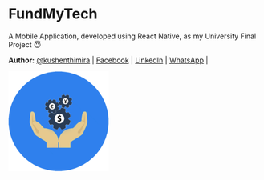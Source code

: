 # FundMyTech

A Mobile Application, developed using React Native, as my University Final Project :innocent:

**Author:** [@kushenthimira](https://github.com/kushenthimira) | [Facebook](https://facebook.com/ciphernpc) | [LinkedIn](https://linkedin.com/in/kushenthimira) | [WhatsApp](https://wa.me/94717827878) |

<img src="/assets/logo.png" alt="Project Logo" width="200"/>
